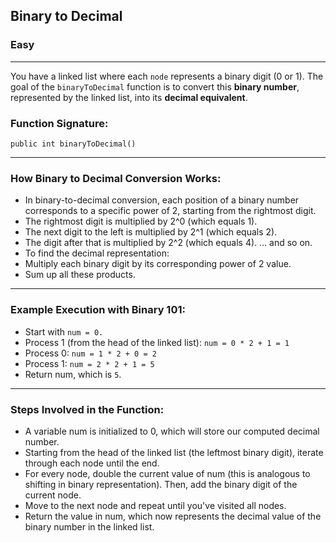 ## Binary to Decimal

### Easy

---

You have a linked list where each `node` represents a binary digit (0 or 1). 
The goal of the <code>binaryToDecimal</code> function is to convert this <strong>binary number</strong>, represented by the linked list, into its <strong>decimal equivalent</strong>.</em>

### Function Signature:

`public int binaryToDecimal()`

---

### How Binary to Decimal Conversion Works:

 - In binary-to-decimal conversion, each position of a binary number corresponds to a specific power of 2, starting from the rightmost digit.
 - The rightmost digit is multiplied by 2^0 (which equals 1).
 - The next digit to the left is multiplied by 2^1 (which equals 2).
 - The digit after that is multiplied by 2^2 (which equals 4). ... and so on.
 - To find the decimal representation:
 - Multiply each binary digit by its corresponding power of 2 value.
 - Sum up all these products.

---

### Example Execution with Binary 101:

 - Start with `num = 0.`
 - Process 1 (from the head of the linked list): `num = 0 * 2 + 1 = 1`
 - Process 0: `num = 1 * 2 + 0 = 2`
 - Process 1: `num = 2 * 2 + 1 = 5`
 - Return num, which is `5`.

---

### Steps Involved in the Function:

 - A variable num is initialized to 0, which will store our computed decimal number.
 - Starting from the head of the linked list (the leftmost binary digit), iterate through each node until the end.
 - For every node, double the current value of num (this is analogous to shifting in binary representation). Then, add the binary digit of the current node.
 - Move to the next node and repeat until you've visited all nodes.
 - Return the value in num, which now represents the decimal value of the binary number in the linked list.

